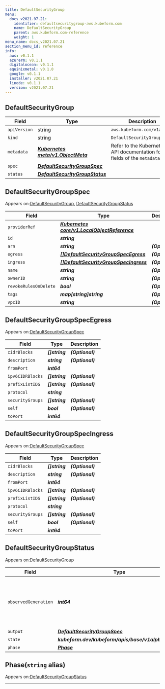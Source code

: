 ```yaml
---
title: DefaultSecurityGroup
menu:
  docs_v2021.07.21:
    identifier: defaultsecuritygroup-aws.kubeform.com
    name: DefaultSecurityGroup
    parent: aws.kubeform.com-reference
    weight: 1
menu_name: docs_v2021.07.21
section_menu_id: reference
info:
  aws: v0.1.1
  azurerm: v0.1.1
  digitalocean: v0.1.1
  equinixmetal: v0.1.0
  google: v0.1.1
  installer: v2021.07.21
  linode: v0.1.1
  version: v2021.07.21
---
```


## DefaultSecurityGroup
| Field | Type | Description |
| ------ | ----- | ----------- |
| `apiVersion` | string | `aws.kubeform.com/v1alpha1` |
|    `kind` | string | `DefaultSecurityGroup` |
| `metadata` | ***[Kubernetes meta/v1.ObjectMeta](https://v1-18.docs.kubernetes.io/docs/reference/generated/kubernetes-api/v1.18/#objectmeta-v1-meta)***|Refer to the Kubernetes API documentation for the fields of the `metadata` field.|
| `spec` | ***[DefaultSecurityGroupSpec](#defaultsecuritygroupspec)***||
| `status` | ***[DefaultSecurityGroupStatus](#defaultsecuritygroupstatus)***||
## DefaultSecurityGroupSpec

Appears on:[DefaultSecurityGroup](#defaultsecuritygroup), [DefaultSecurityGroupStatus](#defaultsecuritygroupstatus)

| Field | Type | Description |
| ------ | ----- | ----------- |
| `providerRef` | ***[Kubernetes core/v1.LocalObjectReference](https://v1-18.docs.kubernetes.io/docs/reference/generated/kubernetes-api/v1.18/#localobjectreference-v1-core)***||
| `id` | ***string***||
| `arn` | ***string***| ***(Optional)*** |
| `egress` | ***[[]DefaultSecurityGroupSpecEgress](#defaultsecuritygroupspecegress)***| ***(Optional)*** |
| `ingress` | ***[[]DefaultSecurityGroupSpecIngress](#defaultsecuritygroupspecingress)***| ***(Optional)*** |
| `name` | ***string***| ***(Optional)*** |
| `ownerID` | ***string***| ***(Optional)*** |
| `revokeRulesOnDelete` | ***bool***| ***(Optional)*** |
| `tags` | ***map[string]string***| ***(Optional)*** |
| `vpcID` | ***string***| ***(Optional)*** |
## DefaultSecurityGroupSpecEgress

Appears on:[DefaultSecurityGroupSpec](#defaultsecuritygroupspec)

| Field | Type | Description |
| ------ | ----- | ----------- |
| `cidrBlocks` | ***[]string***| ***(Optional)*** |
| `description` | ***string***| ***(Optional)*** |
| `fromPort` | ***int64***||
| `ipv6CIDRBlocks` | ***[]string***| ***(Optional)*** |
| `prefixListIDS` | ***[]string***| ***(Optional)*** |
| `protocol` | ***string***||
| `securityGroups` | ***[]string***| ***(Optional)*** |
| `self` | ***bool***| ***(Optional)*** |
| `toPort` | ***int64***||
## DefaultSecurityGroupSpecIngress

Appears on:[DefaultSecurityGroupSpec](#defaultsecuritygroupspec)

| Field | Type | Description |
| ------ | ----- | ----------- |
| `cidrBlocks` | ***[]string***| ***(Optional)*** |
| `description` | ***string***| ***(Optional)*** |
| `fromPort` | ***int64***||
| `ipv6CIDRBlocks` | ***[]string***| ***(Optional)*** |
| `prefixListIDS` | ***[]string***| ***(Optional)*** |
| `protocol` | ***string***||
| `securityGroups` | ***[]string***| ***(Optional)*** |
| `self` | ***bool***| ***(Optional)*** |
| `toPort` | ***int64***||
## DefaultSecurityGroupStatus

Appears on:[DefaultSecurityGroup](#defaultsecuritygroup)

| Field | Type | Description |
| ------ | ----- | ----------- |
| `observedGeneration` | ***int64***| ***(Optional)*** Resource generation, which is updated on mutation by the API Server.|
| `output` | ***[DefaultSecurityGroupSpec](#defaultsecuritygroupspec)***| ***(Optional)*** |
| `state` | ***kubeform.dev/kubeform/apis/base/v1alpha1.State***| ***(Optional)*** |
| `phase` | ***[Phase](#phase)***| ***(Optional)*** |
## Phase(`string` alias)

Appears on:[DefaultSecurityGroupStatus](#defaultsecuritygroupstatus)

---
